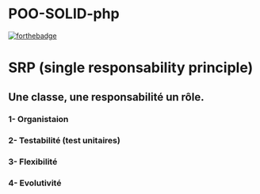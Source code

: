 # POO-SOLID-php



[![forthebadge](https://forthebadge.com/images/badges/powered-by-electricity.svg)](https://forthebadge.com)

# SRP (single responsability principle)

## Une classe, une responsabilité un rôle.

### 1- Organistaion

### 2- Testabilité (test unitaires)

### 3- Flexibilité

### 4- Evolutivité







